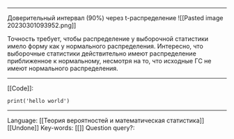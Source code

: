 ___
Доверительный интервал (90%) через t-распределение
![[Pasted image 20230301093952.png]]

Точность требует, чтобы распределение у выборочной статистики имело форму как у нормального распределения. Интересно, что выборочные статистики действительно имеют распределение приближенное к нормальному, несмотря на то, что исходные ГС не имеют нормального распределения. 
___
[[Code]]:
```
print('hello world')
```
___
Language: [[Теория вероятностей и математическая статистика]] [[Undone]]
Key-words:  [[]]
Question query?: 